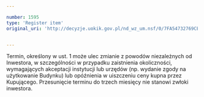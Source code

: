 ```yaml
---

number: 1595
type: 'Register item'
original_uri: 'http://decyzje.uokik.gov.pl/nd_wz_um.nsf/0/7FA54732769CE0DEC12575B700364C04?OpenDocument'


---
```


Termin, określony w ust. 1 może ulec zmianie z powodów niezależnych od Inwestora, w szczególności w przypadku zaistnienia okoliczności, wymagających akceptacji instytucji lub urzędów (np. wydanie zgody na użytkowanie Budynku) lub opóźnienia w uiszczeniu ceny kupna przez Kupującego. Przesunięcie terminu do trzech miesięcy nie stanowi zwłoki inwestora.
